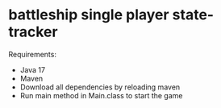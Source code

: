 # battleship single player state-tracker

Requirements: 
  - Java 17
  - Maven
  - Download all dependencies by reloading maven
  - Run main method in Main.class to start the game
